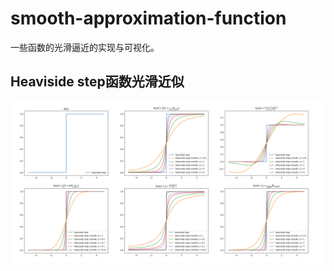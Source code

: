 # smooth-approximation-function

一些函数的光滑逼近的实现与可视化。



## Heaviside step函数光滑近似

![](asset/Heaviside-step-approximation-total.png)
